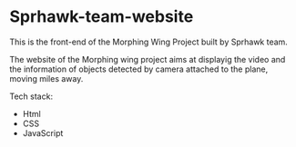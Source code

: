 # Sprhawk-team-website

This is the front-end of the Morphing Wing Project built by Sprhawk team.

The website of the Morphing wing project aims at displayig the video and the information of objects detected by camera attached to the plane, moving miles away.

Tech stack:
  - Html
  - CSS
  - JavaScript
